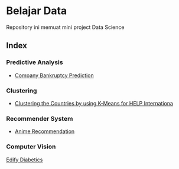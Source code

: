 # Belajar Data

Repository ini memuat mini project Data Science

## Index
### Predictive Analysis
- [Company Bankruptcy Prediction](https://github.com/RaisGG/Belajar-data/tree/main/Company_Bankruptcy_Prediction)

### Clustering
- [Clustering the Countries by using K-Means for HELP Internationa](https://github.com/RaisGG/Belajar-data/tree/main/Clustering%20the%20Countries%20by%20using%20K-Means%20for%20HELP%20Internationa)

### Recommender System
- [Anime Recommendation](https://github.com/RaisGG/Mini-Project/tree/main/Anime%20recommendation)

### Computer Vision
[Edify Diabetics](https://github.com/RaisGG/Capstone-bangkit)
